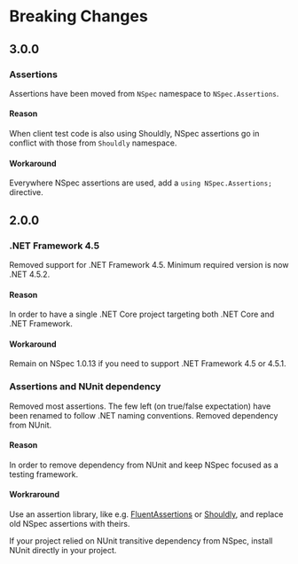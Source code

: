 # Breaking Changes

## 3.0.0

### Assertions

Assertions have been moved from `NSpec` namespace to `NSpec.Assertions`.

#### Reason

When client test code is also using Shouldly, NSpec assertions go in conflict
with those from `Shouldly` namespace.

#### Workaround

Everywhere NSpec assertions are used, add a `using NSpec.Assertions;` directive.

## 2.0.0

### .NET Framework 4.5

Removed support for .NET Framework 4.5. Minimum required version is now .NET 4.5.2.

#### Reason

In order to have a single .NET Core project targeting both .NET Core and .NET Framework.

#### Workaround

Remain on NSpec 1.0.13 if you need to support .NET Framework 4.5 or 4.5.1.

### Assertions and NUnit dependency

Removed most assertions. The few left (on true/false expectation) have been renamed to
follow .NET naming conventions. Removed dependency from NUnit.

#### Reason

In order to remove dependency from NUnit and keep NSpec focused as a testing framework.

#### Workraround

Use an assertion library, like e.g. [FluentAssertions](http://www.fluentassertions.com/)
or [Shouldly](http://shouldly.readthedocs.io/en/latest/), and replace old NSpec assertions
with theirs.

If your project relied on NUnit transitive dependency from NSpec, install NUnit directly
in your project.
